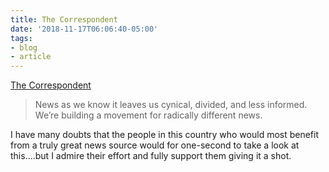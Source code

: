 ```yaml
---
title: The Correspondent
date: '2018-11-17T06:06:40-05:00'
tags:
- blog
- article
---
```


[The Correspondent](https://thecorrespondent.com)

> News as we know it leaves us cynical, divided, and less informed.
> We’re building a movement for radically different news.

I have many doubts that the people in this country who would most benefit from a truly great news source would for one-second to take a look at this....but I admire their effort and fully support them giving it a shot.
